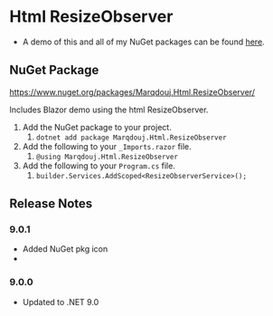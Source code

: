 # Html ResizeObserver
- A demo of this and all of my NuGet packages can be found [here](https://github.com/marqdouj/BlazorDemo/).

## NuGet Package
https://www.nuget.org/packages/Marqdouj.Html.ResizeObserver/

Includes Blazor demo using the html ResizeObserver.

1.	Add the NuGet package to your project.
	1. `dotnet add package Marqdouj.Html.ResizeObserver`
2. Add the following to your `_Imports.razor` file.
	1. `@using Marqdouj.Html.ResizeObserver`
3. Add the following to your `Program.cs` file.
	1. `builder.Services.AddScoped<ResizeObserverService>();`

## Release Notes
### 9.0.1
- Added NuGet pkg icon
- 
### 9.0.0
- Updated to .NET 9.0